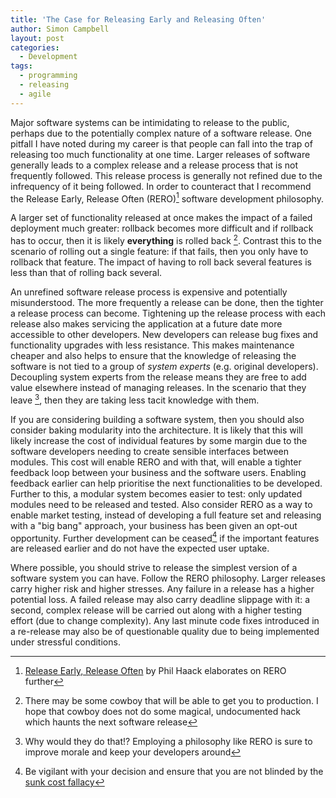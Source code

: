 ```yaml
---
title: 'The Case for Releasing Early and Releasing Often'
author: Simon Campbell
layout: post
categories:
  - Development
tags:
  - programming
  - releasing
  - agile
---
```

Major software systems can be intimidating to release to the public, perhaps due to the potentially complex nature of a software release. One pitfall I have noted during my career is that people can fall into the trap of releasing too much functionality at one time. Larger releases of software generally leads to a complex release and a release process that is not frequently followed. This release process is generally not refined due to the infrequency of it being followed. In order to counteract that I recommend the Release Early, Release Often (RERO)[^1] software development philosophy.

A larger set of functionality released at once makes the impact of a failed deployment much greater: rollback becomes more difficult and if rollback has to occur, then it is likely **everything** is rolled back [^2]. Contrast this to the scenario of rolling out a single feature: if that fails, then you only have to rollback that feature. The impact of having to roll back several features is less than that of rolling back several.

An unrefined software release process is expensive and potentially misunderstood. The more frequently a release can be done, then the tighter a release process can become. Tightening up the release process with each release also makes servicing the application at a future date more accessible to other developers. New developers can release bug fixes and functionality upgrades with less resistance. This makes maintenance cheaper and also helps to ensure that the knowledge of releasing the software is not tied to a group of *system experts* (e.g. original developers). Decoupling system experts from the release means they are free to add value elsewhere instead of managing releases. In the scenario that they leave [^3], then they are taking less tacit knowledge with them.

If you are considering building a software system, then you should also consider baking modularity into the architecture. It is likely that this will likely increase the cost of individual features by some margin due to the software developers needing to create sensible interfaces between modules. This cost will enable RERO and with that, will enable a tighter feedback loop between your business and the software users. Enabling feedback earlier can help prioritise the next functionalities to be developed. Further to this, a modular system becomes easier to test: only updated modules need to be released and tested. Also consider RERO as a way to enable market testing, instead of developing a full feature set and releasing with a "big bang" approach, your business has been given an opt-out opportunity. Further development can be ceased[^4] if the important features are released earlier and do not have the expected user uptake.

Where possible, you should strive to release the simplest version of a software system you can have. Follow the RERO philosophy. Larger releases carry higher risk and higher stresses. Any failure in a release has a higher potential loss.  A failed release may also carry deadline slippage with it: a second, complex release will be carried out along with a higher testing effort (due to change complexity). Any last minute code fixes introduced in a re-release may also be of questionable quality due to being implemented under stressful conditions.

[^1]: [Release Early, Release Often](http://haacked.com/archive/2011/04/20/release-early-and-often.aspx/) by Phil Haack elaborates on RERO further
[^2]: There may be some cowboy that will be able to get you to production. I hope that cowboy does not do some magical, undocumented hack which haunts the next software release
[^3]: Why would they do that!? Employing a philosophy like RERO is sure to improve morale and keep your developers around
[^4]: Be vigilant with your decision and ensure that you are not blinded by the [sunk cost fallacy](http://dictionary.cambridge.org/dictionary/english/sunk-cost-fallacy)
